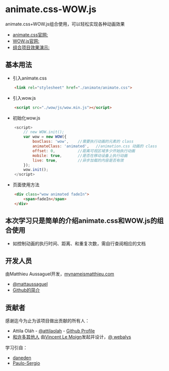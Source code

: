 # animate.css-WOW.js

animate.css+WOW.js组合使用，可以轻松实现各种动画效果

- [animate.css官网:](https://daneden.github.io/animate.css/)
- [WOW.js官网:](http://mynameismatthieu.com/WOW/)
- [组合项目效果演示:](https://JianMing-Zhong.github.io/animate.css-WOW.js/index.html)

## 基本用法

- 引入animate.css

```html
	<link rel="stylesheet" href="./animate/animate.css">
```

- 引入wow.js

```html
	<script src="./wow/js/wow.min.js"></script>
```

- 初始化wow.js

```javascript
	<script>
	    // new WOW.init();
	    var wow = new WOW({
	        boxClass: 'wow',	//需要执行动画的元素的 class
	        animateClass: 'animated',	//animation.css 动画的 class
	        offset: 0,			//距离可视区域多少开始执行动画
	        mobile: true,		//是否在移动设备上执行动画
	        live: true,			//异步加载的内容是否有效
	    });
	    wow.init();
	</script>
```

- 页面使用方法

```html
	<div class="wow animated fadeIn">
		<span>fadeIn</span>
	</div>
```

## 本次学习只是简单的介绍animate.css和WOW.js的组合使用

- 如控制动画的执行时间、距离、和重复次数，需自行查阅相应的文档

## 开发人员

由Matthieu Aussaguel开发，[mynameismatthieu.com](http://mynameismatthieu.com)

+ [@mattaussaguel](//twitter.com/mattaussaguel)
+ [Github的简介](//github.com/matthieua)

## 贡献者

感谢迄今为止为该项目做出贡献的所有人：

- Attila Oláh - [@attilaolah](//twitter.com/attilaolah) - [Github Profile](//github.com/attilaolah)
- [和许多其他人](//github.com/matthieua/WOW/graphs/contributors)
由[Vincent Le Moign](//www.webalys.com/)发起并设计，[@ webalys](//twitter.com/webalys)

学习引自：

- [daneden](https://github.com/daneden/animate.css)
- [Paulo-Sergio](https://github.com/Paulo-Sergio/Animated.css-and-WOW-master)
